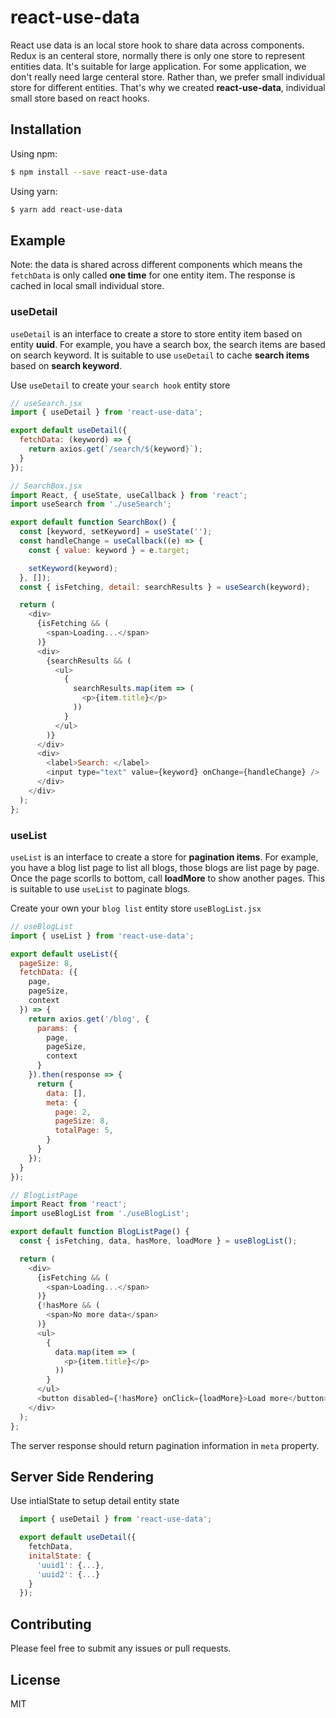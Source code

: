 # react-use-data

React use data is an local store hook to share data across components. Redux is an centeral store, normally there is only one store to represent entities data. It's suitable for large application. For some application, we don't really need large centeral store. Rather than, we prefer small individual store for different entities. That's why we created **react-use-data**, individual small store based on react hooks.

## Installation

Using npm:

```sh
$ npm install --save react-use-data
```

Using yarn:

```sh
$ yarn add react-use-data
```

## Example

Note: the data is shared across different components which means the `fetchData` is only called **one time** for one entity item. The response is cached in local small individual store.

### useDetail

`useDetail` is an interface to create a store to store entity item based on entity **uuid**. For example, you have a search box, the search items are based on search keyword. It is suitable to use `useDetail` to cache **search items** based on **search keyword**. 

Use `useDetail` to create your `search hook` entity store

```js
// useSearch.jsx
import { useDetail } from 'react-use-data';

export default useDetail({
  fetchData: (keyword) => {
    return axios.get(`/search/${keyword}`);
  }
});

// SearchBox.jsx
import React, { useState, useCallback } from 'react';
import useSearch from './useSearch';

export default function SearchBox() {
  const [keyword, setKeyword] = useState('');
  const handleChange = useCallback((e) => {
    const { value: keyword } = e.target;

    setKeyword(keyword);
  }, []);
  const { isFetching, detail: searchResults } = useSearch(keyword);

  return (
    <div>
      {isFetching && (
        <span>Loading...</span>
      )}
      <div>
        {searchResults && (
          <ul>
            {
              searchResults.map(item => (
                <p>{item.title}</p>
              ))
            }
          </ul>
        )}
      </div>
      <div>
        <label>Search: </label>
        <input type="text" value={keyword} onChange={handleChange} />
      </div>
    </div>
  );
};
```

### useList

`useList` is an interface to create a store for **pagination items**. For example, you have a blog list page to list all blogs, those blogs are list page by page. Once the page scorlls to bottom, call **loadMore** to show another pages. This is suitable to use `useList` to paginate blogs. 

Create your own your `blog list` entity store `useBlogList.jsx`

```js
// useBlogList
import { useList } from 'react-use-data';

export default useList({
  pageSize: 8,
  fetchData: ({
    page,
    pageSize,
    context
  }) => {
    return axios.get('/blog', {
      params: {
        page,
        pageSize,
        context
      }
    }).then(response => {
      return {
        data: [],
        meta: {
          page: 2,
          pageSize: 8,
          totalPage: 5,
        }
      }
    });
  }
});

// BlogListPage
import React from 'react';
import useBlogList from './useBlogList';

export default function BlogListPage() {
  const { isFetching, data, hasMore, loadMore } = useBlogList();

  return (
    <div>
      {isFetching && (
        <span>Loading...</span>
      )}
      {!hasMore && (
        <span>No more data</span>
      )}
      <ul>
        {
          data.map(item => (
            <p>{item.title}</p>
          ))
        }
      </ul>
      <button disabled={!hasMore} onClick={loadMore}>Load more</button>
    </div>
  );
};
```

The server response should return pagination information in `meta` property.


## Server Side Rendering

Use intialState to setup detail entity state
```js
  import { useDetail } from 'react-use-data';

  export default useDetail({
    fetchData,
    initalState: {
      'uuid1': {...},
      'uuid2': {...}
    }
  });

  ```

## Contributing

Please feel free to submit any issues or pull requests.

## License

MIT
